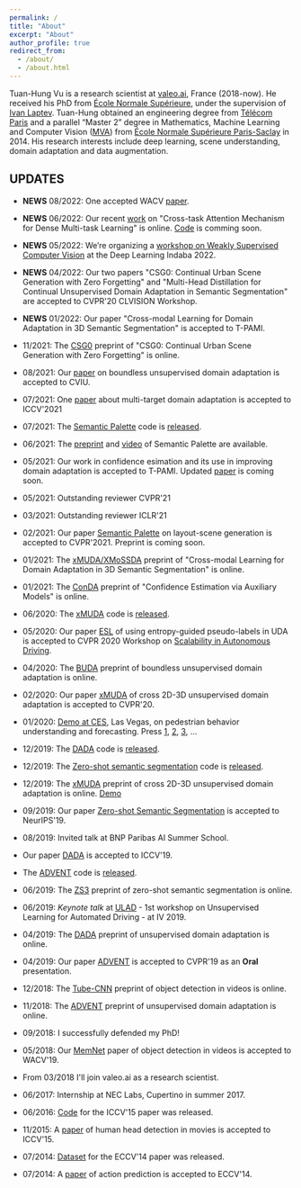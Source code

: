 ```yaml
---
permalink: /
title: "About"
excerpt: "About"
author_profile: true
redirect_from: 
  - /about/
  - /about.html
---
```

Tuan-Hung Vu is a research scientist at [valeo.ai](https://www.valeo.com/en/valeo-ai/), France (2018-now). He received his PhD from [École Normale Supérieure](http://www.ens.fr/en), under the supervision of [Ivan Laptev](https://www.di.ens.fr/~laptev). Tuan-Hung obtained an engineering degree from [Télécom Paris](https://en.wikipedia.org/wiki/T%C3%A9l%C3%A9com_Paris) and a parallel “Master 2” degree in Mathematics, Machine Learning and Computer Vision ([MVA](http://math.ens-paris-saclay.fr/version-francaise/formations/master-mva/)) from [École Normale Supérieure Paris-Saclay](https://ens-paris-saclay.fr/en) in 2014. His research interests include deep learning, scene understanding, domain adaptation and data augmentation.

## UPDATES
* **NEWS** 08/2022: One accepted WACV [paper](https://arxiv.org/abs/2206.08927).
* **NEWS** 06/2022: Our recent [work](https://arxiv.org/abs/2206.08927) on "Cross-task Attention Mechanism for Dense Multi-task Learning" is online. [Code](https://github.com/cv-rits/DenseMTL) is comming soon.
* **NEWS** 05/2022: We’re organizing a [workshop on Weakly Supervised Computer Vision](https://wscv-indaba.github.io/) at the Deep Learning Indaba 2022.
* **NEWS** 04/2022: Our two papers "CSG0: Continual Urban Scene Generation with Zero Forgetting" and "Multi-Head Distillation for Continual Unsupervised Domain Adaptation in Semantic Segmentation" are accepted to CVPR'20 CLVISION Workshop.
* **NEWS** 01/2022: Our paper "Cross-modal Learning for Domain Adaptation in 3D Semantic Segmentation" is accepted to T-PAMI.

* 11/2021: The [CSG0](https://arxiv.org/abs/2112.03252) preprint of "CSG0: Continual Urban Scene Generation with Zero Forgetting" is online.
* 08/2021: Our [paper](https://arxiv.org/abs/2004.01130) on boundless unsupervised domain adaptation is accepted to CVIU.
* 07/2021: One [paper](https://arxiv.org/abs/2108.06962) about multi-target domain adaptation is accepted to ICCV'2021
* 07/2021: The [Semantic Palette](https://arxiv.org/pdf/2106.01629.pdf) code is [released](https://github.com/valeoai/SemanticPalette).
* 06/2021: The [preprint](https://arxiv.org/pdf/2106.01629.pdf) and [video](https://www.youtube.com/watch?v=ejkbaJD4Emk) of Semantic Palette are available.
* 05/2021: Our work in confidence esimation and its use in improving domain adaptation is accepted to T-PAMI. Updated [paper](https://arxiv.org/abs/2012.06508) is coming soon.
* 05/2021: Outstanding reviewer CVPR'21
* 03/2021: Outstanding reviewer ICLR'21 
* 02/2021: Our paper [Semantic Palette]() on layout-scene generation is accepted to CVPR'2021. Preprint is coming soon.
* 01/2021: The [xMUDA/XMoSSDA]() preprint of "Cross-modal Learning for Domain Adaptation in 3D Semantic Segmentation" is online.
* 01/2021: The [ConDA](https://arxiv.org/abs/2012.06508) preprint of "Confidence Estimation via Auxiliary Models" is online.

* 06/2020: The [xMUDA](https://arxiv.org/abs/1911.12676) code is [released](https://github.com/valeoai/xmuda).
* 05/2020: Our paper [ESL](https://arxiv.org/abs/2006.08658) of using entropy-guided pseudo-labels in UDA is accepted to CVPR 2020 Workshop on [Scalability in Autonomous Driving](https://sites.google.com/view/cvpr20-scalability/posters?authuser=0).
* 04/2020: The [BUDA](https://arxiv.org/abs/2004.01130) preprint of boundless unsupervised domain adaptation is online.
* 02/2020: Our paper [xMUDA](http://arxiv.org/abs/1911.12676) of cross 2D-3D unsupervised domain adaptation is accepted to CVPR'20.
* 01/2020: [Demo at CES](https://www.valeo.com/en/valeo-innovations-at-the-epicenter-of-transformation-in-mobility/), Las Vegas, on pedestrian behavior understanding and forecasting. Press [1](https://www.rtl.fr/actu/futur/ces-2020-la-voiture-autonome-valeo-veut-predire-les-intentions-des-pietons-7799840637), [2](https://bfmbusiness.bfmtv.com/mediaplayer/video/culture-geek-les-voitures-du-futur-sont-au-consumer-electronics-show-0801-1213277.html), [3](https://www.motortrend.com/news/autonomous-car-innovations/), ...

* 12/2019: The [DADA](https://arxiv.org/abs/1904.01886) code is [released](https://github.com/valeoai/DADA).
* 12/2019: The [Zero-shot semantic segmentation](https://arxiv.org/abs/1906.00817) code is [released](https://github.com/valeoai/ZS3).
* 12/2019: The [xMUDA](http://arxiv.org/abs/1911.12676) preprint of cross 2D-3D unsupervised domain adaptation is online. [Demo](https://www.youtube.com/watch?v=WgvBBCEKQVE)
* 09/2019: Our paper [Zero-shot Semantic Segmentation](https://arxiv.org/abs/1906.00817) is accepted to NeurIPS'19.
* 08/2019: Invited talk at BNP Paribas AI Summer School.
* Our paper [DADA](https://arxiv.org/abs/1904.01886) is accepted to ICCV'19.
* The [ADVENT](https://arxiv.org/abs/1811.12833) code is [released](https://github.com/valeoai/ADVENT).
* 06/2019: The [ZS3](https://arxiv.org/abs/1906.00817) preprint of zero-shot semantic segmentation is online.
* 06/2019: *Keynote talk* at [ULAD](http://intelligent-vehicles.org/ulad-2019) - 1st workshop on Unsupervised Learning for Automated Driving - at IV 2019.
* 04/2019: The [DADA](https://arxiv.org/abs/1904.01886) preprint of unsupervised domain adaptation is online.
* 04/2019: Our paper [ADVENT](https://arxiv.org/abs/1811.12833) is accepted to CVPR'19 as an **Oral** presentation.

* 12/2018: The [Tube-CNN](https://arxiv.org/abs/1812.02619) preprint of object detection in videos is online.
* 11/2018: The [ADVENT](https://arxiv.org/abs/1811.12833) preprint of unsupervised domain adaptation is online.
* 09/2018: I successfully defended my PhD!
* 05/2018: Our [MemNet](https://arxiv.org/abs/1803.10861) paper of object detection in videos is accepted to WACV'19.
* From 03/2018 I'll join valeo.ai as a research scientist.

* 06/2017: Internship at NEC Labs, Cupertino in summer 2017.
* 06/2016: [Code](https://github.com/aosokin/cnn_head_detection) for the ICCV'15 paper was released.
* 11/2015: A [paper](https://www.di.ens.fr/willow/research/headdetection/) of human head detection in movies is accepted to ICCV'15.
* 07/2014: [Dataset](https://www.di.ens.fr/willow/research/actionsfromscenes/SUNAction.zip) for the ECCV'14 paper was released.
* 07/2014: A [paper](https://www.di.ens.fr/willow/research/actionsfromscenes) of action prediction is accepted to ECCV'14.